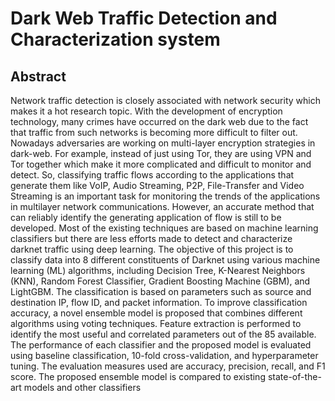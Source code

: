 # Dark Web Traffic Detection and Characterization system 

## Abstract
Network traffic detection is closely associated with network security which makes it a hot
research topic. With the development of encryption technology, many crimes have occurred
on the dark web due to the fact that traffic from such networks is becoming more difficult to
filter out. Nowadays adversaries are working on multi-layer encryption strategies in
dark-web. For example, instead of just using Tor, they are using VPN and Tor together which
make it more complicated and difficult to monitor and detect. So, classifying traffic flows
according to the applications that generate them like VoIP, Audio Streaming, P2P,
File-Transfer and Video Streaming is an important task for monitoring the trends of the
applications in multilayer network communications. However, an accurate method that can
reliably identify the generating application of flow is still to be developed. Most of the
existing techniques are based on machine learning classifiers but there are less efforts made
to detect and characterize darknet traffic using deep learning.
The objective of this project is to classify data into 8 different constituents of Darknet using
various machine learning (ML) algorithms, including Decision Tree, K-Nearest Neighbors
(KNN), Random Forest Classifier, Gradient Boosting Machine (GBM), and LightGBM. The
classification is based on parameters such as source and destination IP, flow ID, and packet
information. To improve classification accuracy, a novel ensemble model is proposed that
combines different algorithms using voting techniques. Feature extraction is performed to
identify the most useful and correlated parameters out of the 85 available. The performance
of each classifier and the proposed model is evaluated using baseline classification, 10-fold
cross-validation, and hyperparameter tuning. The evaluation measures used are accuracy,
precision, recall, and F1 score. The proposed ensemble model is compared to existing
state-of-the-art models and other classifiers
